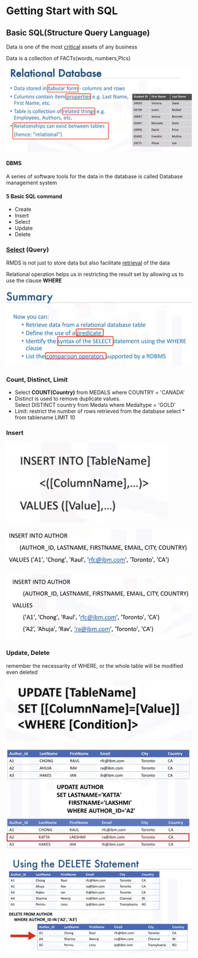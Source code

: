 # Getting Start with SQL

## Basic SQL(Structure Query Language)

Data is one of the most <u>critical</u> assets of any business

Data is a collection of FACTs(words, numbers,PIcs)

![image-20230326163722847](./photos/image-20230326163722847.png)

#### DBMS

A series of software tools for the data in the database is called Database management system

#### 5 Basic SQL command

- Create
- Insert
- Select
- Update
- Delete

### <u>Select</u> (Query)

RMDS is not just to store data but also facilitate <u>retrieval</u> of the data

Relational operation helps us in restricting the result set by allowing us to use the clause **WHERE**

![image-20230326172404133](./photos/image-20230326172404133.png)

### Count, Distinct, Limit

- Select **COUNT(Country)** from MEDALS where COUNTRY = 'CANADA'
- Distinct is used to remove duplicate values.       
  Select DISTINCT country from Medals where Medaltype = 'GOLD'
- Limit: restrict the number of rows retrieved from the database
  select * from tablename LIMIT 10

### Insert

![image-20230327100808958](./photos/image-20230327100808958.png)

![image-20230327101348557](./photos/image-20230327101348557.png)

![image-20230327101856980](./photos/image-20230327101856980.png)

### Update, Delete

remember the necessarity of WHERE, or the whole table will be modified even deleted

![image-20230327102216908](./photos/image-20230327102216908.png)

![image-20230327102444956](./photos/image-20230327102444956.png)

![image-20230327102720005](./photos/image-20230327102720005.png)








